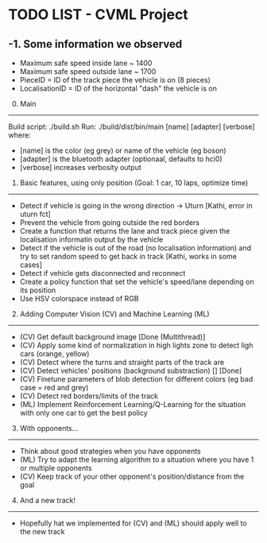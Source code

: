 TODO LIST - CVML Project
========================


-1. Some information we observed
--------------------------------
- Maximum safe speed inside lane ~ 1400
- Maximum safe speed outside lane ~ 1700
- PieceID = ID of the track piece the vehicle is on (8 pieces)
- LocalisationID = ID of the horizontal "dash" the vehicle is on

0. Main
-------
Build script: ./build.sh
Run: ./build/dist/bin/main [name] [adapter] [verbose]
where:
 - [name] is the color (eg grey) or name of the vehicle (eg boson)
 - [adapter] is the bluetooth adapter (optionaal, defaults to hci0)
 - [verbose] increases verbosity output


1. Basic features, using only position (Goal: 1 car, 10 laps, optimize time)
----------------------------------------------------------------------------
- Detect if vehicle is going in the wrong direction -> Uturn [Kathi, error in uturn fct]
- Prevent the vehicle from going outside the red borders
- Create a function that returns the lane and track piece given the localisation informatin output by the vehicle
- Detect if the vehicle is out of the road (no localisation information) and try to set random speed to get back in track [Kathi, works in some cases]
- Detect if vehicle gets disconnected and reconnect
- Create a policy function that set the vehicle's speed/lane depending on its position
- Use HSV colorspace instead of RGB


2. Adding Computer Vision (CV) and Machine Learning (ML) 
--------------------------------------------------------
- (CV) Get default background image				[Done (Multithread)]
- (CV) Apply some kind of normalization in high lights zone to detect ligh cars (orange, yellow)
- (CV) Detect where the turns and straight parts of the track are
- (CV) Detect vehicles' positions (background substraction) []  [Done]
- (CV) Finetune parameters of blob detection for different colors (eg bad case = red and grey)
- (CV) Detect red borders/limits of the track
- (ML) Implement Reinforcement Learning/Q-Learning for the situation with only one car to get the best policy


3. With opponents...
---------------------
- Think about good strategies when you have opponents
- (ML) Try to adapt the learning algorithm to a situation where you have 1 or multiple opponents
- (CV) Keep track of your other opponent's position/distance from the goal

4. And a new track!
-------------------
- Hopefully hat we implemented for (CV) and (ML) should apply well to the new track
